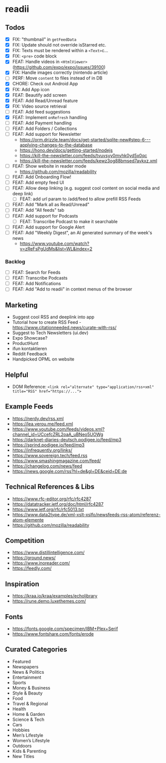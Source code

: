 # readii

## Todos

- [x] FIX: "thumbnail" in `getFeedData`
- [x] FIX: Update should not override isStarred etc.
- [x] FIX: Texts must be rendered within a `<Text>`c…
- [x] FIX: `<pre>` code block
- [x] FEAT: Handle videos in `<HtmlViewer>` (https://github.com/expo/expo/issues/39100)
- [x] FIX: Handle images correctly (nintendo article)
- [ ] PERF: Move `content` to files instead of in DB
- [x] CHORE: Check out Android App
- [x] FIX: Add App icon
- [x] FEAT: Beautify add screen
- [x] FEAT: Add Read/Unread feature
- [x] FIX: Video source retrieval
- [ ] FEAT: Add feed suggestions
- [x] FEAT: Implement `onRefresh` handling
- [ ] FEAT: Add Payment handling
- [ ] FEAT: Add Folders / Collections
- [ ] FEAT: Add support for Newsletter
  - https://orm.drizzle.team/docs/get-started/sqlite-new#step-6---applying-changes-to-the-database
  - https://hono.dev/docs/getting-started/nodejs
  - https://kill-the-newsletter.com/feeds/tvuvsyy0mvhk0yd5x0qc
  - https://kill-the-newsletter.com/feeds/kewz3og88bmsed7avkxz.xml
- [ ] FEAT: Show website in reader mode
  - https://github.com/mozilla/readability
- [ ] FEAT: Add Onboarding Flow!
- [ ] FEAT: Add empty feed UI
- [ ] FEAT: Allow deep linking (e.g. suggest cool content on social media and deep link)
  - [ ] FEAT: add url param to /add/feed to allow prefill RSS Feeds
- [ ] FEAT: Add "Mark all as Read/Unread"
- [ ] FEAT: Add "All feeds" tab
- [ ] FEAT: Add support for Podcasts
  - [ ] FEAT: Transcribe Podcast to make it searchable
- [ ] FEAT: Add support for Google Alert
- [ ] FEAT: Add "Weekly Digest", an AI generated summary of the week's news
  - https://www.youtube.com/watch?v=zReFsPgUdMs&list=WL&index=2

### Backlog

- [ ] FEAT: Search for Feeds
- [ ] FEAT: Transcribe Podcasts
- [ ] FEAT: Add Notifications
- [ ] FEAT: Add "Add to readii" in context menus of the browser

## Marketing

- Suggest cool RSS and deeplink into app
- Tutorial how to create RSS Feed - https://www.citationneeded.news/curate-with-rss/
- Suggest to Tech Newsletters (ui.dev)
- Expo Showcase?
- ProductHunt
- ifun kontaktieren
- Reddit Feedback
- Handpicked OPML on website

## Helpful

- DOM Reference: `<link rel="alternate" type="application/rss+xml" title="RSS" href="https://...">`

## Example Feeds

- https://nerdy.dev/rss.xml
- https://lea.verou.me/feed.xml
- https://www.youtube.com/feeds/videos.xml?channel_id=UCcefcZRL2oaA_uBNeo5UOWg
- https://darknet-diaries-deutsch.podigee.io/feed/mp3
- https://sprind.podigee.io/feed/mp3
- https://infrequently.org/links/
- https://www.sovereign.tech/feed.rss
- https://www.smashingmagazine.com/feed/
- https://changelog.com/news/feed
- https://news.google.com/rss?hl=de&gl=DE&ceid=DE:de

## Technical References & Libs

- https://www.rfc-editor.org/rfc/rfc4287
- https://datatracker.ietf.org/doc/html/rfc4287
- https://www.ietf.org/rfc/rfc5013.txt
- https://www.data2type.de/xml-xslt-xslfo/newsfeeds-rss-atom/referenz-atom-elemente
- https://github.com/mozilla/readability

## Competition

- https://www.distillintelligence.com/
- https://ground.news/
- https://www.inoreader.com/
- https://feedly.com/

## Inspiration

- https://kraa.io/kraa/examples/echolibrary
- https://rune.demo.luxethemes.com/

## Fonts

- https://fonts.google.com/specimen/IBM+Plex+Serif
- https://www.fontshare.com/fonts/erode

## Curated Categories

- Featured
- Newspapers
- News & Politics
- Entertainment
- Sports
- Money & Business
- Style & Beauty
- Food
- Travel & Regional
- Health
- Home & Garden
- Science & Tech
- Cars
- Hobbies
- Men’s Lifestyle
- Women’s Lifestyle
- Outdoors
- Kids & Parenting
- New Titles

